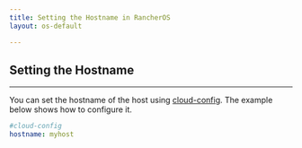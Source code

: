 ```yaml
---
title: Setting the Hostname in RancherOS
layout: os-default

---
```


## Setting the Hostname
---

You can set the hostname of the host using [cloud-config]({[site.baseurl}}/os/configuration/#cloud-config). The example below shows how to configure it.

```yaml
#cloud-config
hostname: myhost
```
